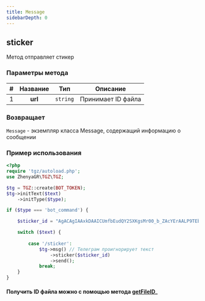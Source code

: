 ```yaml
---
title: Message
sidebarDepth: 0
---
```


## sticker
Метод отправляет стикер
### Параметры метода
| # | Название |       Тип        |      Описание       |
|:-:|:--------:|:----------------:|:-------------------:|
| 1 | **url**  |     `string`     | Принимает ID файла |
### Возвращает
`Message` - экземпляр класса Message, содержащий информацию о сообщении
### Пример использования

```php
<?php
require 'tgz/autoload.php';
use ZhenyaGR\TGZ\TGZ;

$tg = TGZ::create(BOT_TOKEN);
$tg->initText($text)
    ->initType($type);

if ($type === 'bot_command') {

    $sticker_id = "AgACAgIAAxkDAAICUmfbEudQY2SXKgsMr00_b_ZAcYErAALP9TEbJsnZSlufCaTwR76hAQADAgADeQADNgQ";

    switch ($text) {
           
        case '/sticker':
            $tg->msg() // Телеграм проигнорирует текст
                ->sticker($sticker_id)
                ->send();
            break;
    }
}
```

#### Получить ID файла можно с помощью метода [getFileID](/classes/tgzMethods/getFileID.md)_